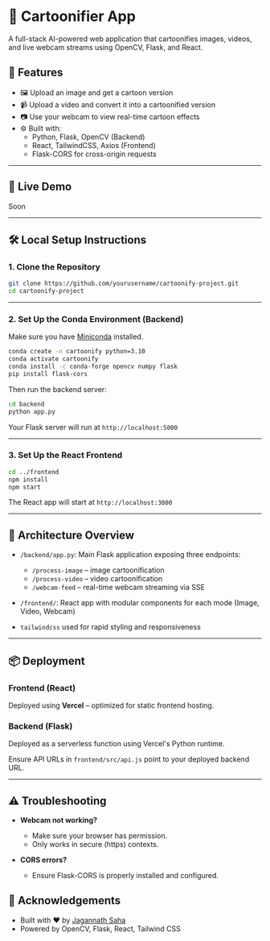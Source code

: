 # 🎨 Cartoonifier App

A full-stack AI-powered web application that cartoonifies images, videos, and live webcam streams using OpenCV, Flask, and React.

## 🌟 Features

- 🖼️ Upload an image and get a cartoon version
- 📹 Upload a video and convert it into a cartoonified version
- 📷 Use your webcam to view real-time cartoon effects
- ⚙️ Built with:
  - Python, Flask, OpenCV (Backend)
  - React, TailwindCSS, Axios (Frontend)
  - Flask-CORS for cross-origin requests

---

## 🚀 Live Demo

Soon

---

## 🛠️ Local Setup Instructions

### 1. Clone the Repository

```bash
git clone https://github.com/yourusername/cartoonify-project.git
cd cartoonify-project
```

---

### 2. Set Up the Conda Environment (Backend)

Make sure you have [Miniconda](https://docs.conda.io/en/latest/miniconda.html) installed.

```bash
conda create -n cartoonify python=3.10
conda activate cartoonify
conda install -c conda-forge opencv numpy flask
pip install flask-cors
```

Then run the backend server:

```bash
cd backend
python app.py
```

Your Flask server will run at `http://localhost:5000`

---

### 3. Set Up the React Frontend

```bash
cd ../frontend
npm install
npm start
```

The React app will start at `http://localhost:3000`

---

## 🧠 Architecture Overview

- `/backend/app.py`: Main Flask application exposing three endpoints:
  - `/process-image` – image cartoonification
  - `/process-video` – video cartoonification
  - `/webcam-feed` – real-time webcam streaming via SSE

- `/frontend/`: React app with modular components for each mode (Image, Video, Webcam)

- `tailwindcss` used for rapid styling and responsiveness

---

## 📦 Deployment

### Frontend (React)
Deployed using **Vercel** – optimized for static frontend hosting.

### Backend (Flask)
Deployed as a serverless function using Vercel's Python runtime.

Ensure API URLs in `frontend/src/api.js` point to your deployed backend URL.

---

## ⚠️ Troubleshooting

- **Webcam not working?**
  - Make sure your browser has permission.
  - Only works in secure (https) contexts.

- **CORS errors?**
  - Ensure Flask-CORS is properly installed and configured.




## 🙌 Acknowledgements

- Built with ❤️ by [Jagannath Saha](https://github.com/jagannathsaha-4)
- Powered by OpenCV, Flask, React, Tailwind CSS

